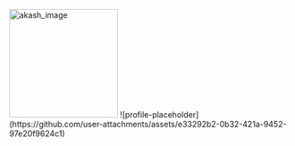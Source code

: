 <img width="194" height="195" alt="akash_image" src="https://github.com/user-attachments/assets/8fe2401e-c09d-4d5c-af24-39604ffa22b5" />
![profile-placeholder](https://github.com/user-attachments/assets/e33292b2-0b32-421a-9452-97e20f9624c1)

